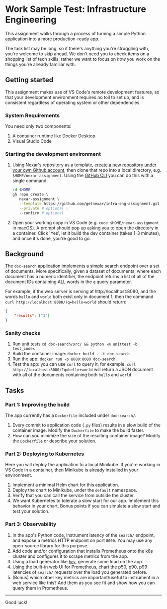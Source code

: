 # Work Sample Test: Infrastructure Engineering

This assignment walks through a process of turning a simple Python application into a more production-ready app.

The task list may be long, so if there's anything you're struggling with, you're welcome to skip ahead. We don't need you to check items on a shopping list of tech skills, rather we want to focus on _how_ you work on the things you're already familiar with.

## Getting started

This assignment makes use of VS Code's remote development features, so that your development environment requires no toil to set up, and is consistent regardless of operating system or other dependencies.

### System Requirements

You need only two components:
1. A container runtime like Docker Desktop
2. Visual Studio Code

### Starting the development environment

1. Using Nexar's repository as a template, [create a new repository under your own Github account](https://docs.github.com/en/repositories/creating-and-managing-repositories/creating-a-repository-from-a-template#creating-a-repository-from-a-template), then clone that repo into a local directory, e.g. `$HOME/nexar-assignment`.
    Using the [GitHub CLI](https://cli.github.com/manual/gh_repo_create) you can do this with a single command:
    ```bash
    cd $HOME
    gh repo create \
       nexar-assignment \
       --template https://github.com/getnexar/infra-eng-assignment.git \
       --private # optional \
       --confirm # optional
    ```

2. Open your working copy in VS Code (e.g. `code $HOME/nexar-assignment` in macOS). A prompt should pop up asking you to open the directory in a container. Click 'Yes', let it build the dev container (takes 1-3 minutes), and once it's done, you're good to go.

## Background

The `doc-search` application implements a simple search endpoint over a set of documents. More specifically, given a dataset of documents, where each document has a numeric identifier, the endpoint returns a list of all of the document IDs containing ALL words in the `q` query parameter.

For example, if the web server is serving at http://localhost:8080, and the words `hello` and `world` both exist only in document 1, then the command `curl http://localhost:8080/?q=hello+world` should return:

```json
{
    "results": ["1"]
}
```

### Sanity checks

1. Run unit tests `cd doc-search/src/ && python -m unittest -b test_index`
2. Build the container image: `docker build . -t doc-search`
3. Run the app: `docker run -p 8080:8080 doc-search`.
4. Test the app: you can use `curl` to query it, for example: `curl http://localhost:8080/?q=hello+world` will return a JSON document with all of the documents containing both `hello` and `world`

## Tasks

### Part 1: Improving the build

The app currently has a `Dockerfile` included under `doc-search/`.

1. Every commit to application code (`.py` files) results in a slow build of the container image. Modify the `Dockerfile` to make the build faster.
2. How can you minimize the size of the resulting container image? Modify the `Dockerfile` or describe your solution.

### Part 2: Deploying to Kubernetes

Here you will deploy the application to a local Minikube. 
If you're working in VS Code in a container, then Minikube 
is already installed in your environment.

1. Implement a minimal Helm chart for this application.
2. Deploy the chart to Minikube, under the `default` namespace.
3. Verify that you can call the service from outside the cluster.
4. We want Kubernetes to tolerate a slow start for our app. Implement this behavior in your chart. Bonus points if you can simulate a slow start and test your solution.

### Part 3: Observability

1. In the app's Python code, instrument latency of the `search/` endpoint, and expose a metrics HTTP endpoint on port `8000`. You may use any open-source library for this purpose.
2. Add code and/or configuration that installs Prometheus onto the k8s cluster and configures it to scrape metrics from the app.
3. Using a load generator like [`hey`](https://github.com/rakyll/hey), generate some load on the app.
4. Using the built-in web UI for Prometheus, chart the p50, p90, p99 latencies of `search/` requests over the load you generated before.
5. (Bonus) which other key metrics are important/useful to instrument in a web service like this? Add them as you see fit and show how you can query them in Prometheus.
---

Good luck!
